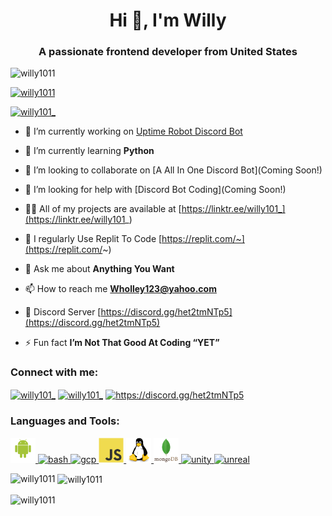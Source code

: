 <h1 align="center">Hi 👋, I'm Willy</h1>
<h3 align="center">A passionate frontend developer from United States</h3>

<p align="left"> <img src="https://komarev.com/ghpvc/?username=willy1011&label=Profile%20views&color=0e75b6&style=flat" alt="willy1011" /> </p>

<p align="left"> <a href="https://github.com/ryo-ma/github-profile-trophy"><img src="https://github-profile-trophy.vercel.app/?username=willy1011" alt="willy1011" /></a> </p>

<p align="left"> <a href="https://twitter.com/willy101_" target="blank"><img src="https://img.shields.io/twitter/follow/willy101_?logo=twitter&style=for-the-badge" alt="willy101_" /></a> </p>

- 🔭 I’m currently working on [Uptime Robot Discord Bot](https://github.com/Willy1011/UpTime-Robot)

- 🌱 I’m currently learning **Python**

- 👯 I’m looking to collaborate on [A All In One Discord Bot](Coming Soon!)

- 🤝 I’m looking for help with [Discord Bot Coding](Coming Soon!)

- 👨‍💻 All of my projects are available at [https://linktr.ee/willy101_](https://linktr.ee/willy101_)

- 📝 I regularly Use Replit To Code [https://replit.com/~](https://replit.com/~)

- 💬 Ask me about **Anything You Want**

- 📫 How to reach me **Wholley123@yahoo.com**

- 📄 Discord Server [https://discord.gg/het2tmNTp5](https://discord.gg/het2tmNTp5)

- ⚡ Fun fact **I’m Not That Good At Coding “YET”**

<h3 align="left">Connect with me:</h3>
<p align="left">
<a href="https://twitter.com/willy101_" target="blank"><img align="center" src="https://raw.githubusercontent.com/rahuldkjain/github-profile-readme-generator/master/src/images/icons/Social/twitter.svg" alt="willy101_" height="30" width="40" /></a>
<a href="https://www.youtube.com/@Willy101_" target="blank"><img align="center" src="https://raw.githubusercontent.com/rahuldkjain/github-profile-readme-generator/master/src/images/icons/Social/youtube.svg" alt="willy101_" height="30" width="40" /></a>
<a href="https://discord.gg/https://discord.gg/het2tmNTp5" target="blank"><img align="center" src="https://raw.githubusercontent.com/rahuldkjain/github-profile-readme-generator/master/src/images/icons/Social/discord.svg" alt="https://discord.gg/het2tmNTp5" height="30" width="40" /></a>
</p>

<h3 align="left">Languages and Tools:</h3>
<p align="left"> <a href="https://developer.android.com" target="_blank" rel="noreferrer"> <img src="https://raw.githubusercontent.com/devicons/devicon/master/icons/android/android-original-wordmark.svg" alt="android" width="40" height="40"/> </a> <a href="https://www.gnu.org/software/bash/" target="_blank" rel="noreferrer"> <img src="https://www.vectorlogo.zone/logos/gnu_bash/gnu_bash-icon.svg" alt="bash" width="40" height="40"/> </a> <a href="https://cloud.google.com" target="_blank" rel="noreferrer"> <img src="https://www.vectorlogo.zone/logos/google_cloud/google_cloud-icon.svg" alt="gcp" width="40" height="40"/> </a> <a href="https://developer.mozilla.org/en-US/docs/Web/JavaScript" target="_blank" rel="noreferrer"> <img src="https://raw.githubusercontent.com/devicons/devicon/master/icons/javascript/javascript-original.svg" alt="javascript" width="40" height="40"/> </a> <a href="https://www.linux.org/" target="_blank" rel="noreferrer"> <img src="https://raw.githubusercontent.com/devicons/devicon/master/icons/linux/linux-original.svg" alt="linux" width="40" height="40"/> </a> <a href="https://www.mongodb.com/" target="_blank" rel="noreferrer"> <img src="https://raw.githubusercontent.com/devicons/devicon/master/icons/mongodb/mongodb-original-wordmark.svg" alt="mongodb" width="40" height="40"/> </a> <a href="https://unity.com/" target="_blank" rel="noreferrer"> <img src="https://www.vectorlogo.zone/logos/unity3d/unity3d-icon.svg" alt="unity" width="40" height="40"/> </a> <a href="https://unrealengine.com/" target="_blank" rel="noreferrer"> <img src="https://raw.githubusercontent.com/kenangundogan/fontisto/036b7eca71aab1bef8e6a0518f7329f13ed62f6b/icons/svg/brand/unreal-engine.svg" alt="unreal" width="40" height="40"/> </a> </p>

<p><img align="left" src="https://github-readme-stats.vercel.app/api/top-langs?username=willy1011&show_icons=true&locale=en&layout=compact" alt="willy1011" /></p>

<p>&nbsp;<img align="center" src="https://github-readme-stats.vercel.app/api?username=willy1011&show_icons=true&locale=en" alt="willy1011" /></p>

<p><img align="center" src="https://github-readme-streak-stats.herokuapp.com/?user=willy1011&" alt="willy1011" /></p>
